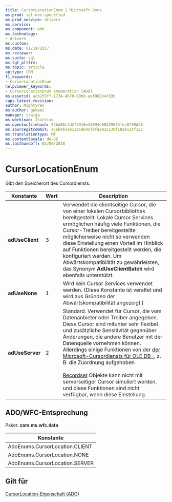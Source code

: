 ```yaml
---
title: CursorLocationEnum | Microsoft Docs
ms.prod: sql-non-specified
ms.prod_service: drivers
ms.service: 
ms.component: ado
ms.technology:
- drivers
ms.custom: 
ms.date: 01/19/2017
ms.reviewer: 
ms.suite: sql
ms.tgt_pltfrm: 
ms.topic: article
apitype: COM
f1_keywords:
- CursorLocationEnum
helpviewer_keywords:
- CursorLocationEnum enumeration [ADO]
ms.assetid: acb255ff-1734-4b70-89bb-aef862b4c63b
caps.latest.revision: 
author: MightyPen
ms.author: genemi
manager: craigg
ms.workload: Inactive
ms.openlocfilehash: 52bd88c7d2f5916e33094c085296f5fec8f99d28
ms.sourcegitcommit: acab4bcab1385d645fafe2925130f102e114f122
ms.translationtype: MT
ms.contentlocale: de-DE
ms.lasthandoff: 02/09/2018
---
```

# <a name="cursorlocationenum"></a>CursorLocationEnum
Gibt den Speicherort des Cursordiensts.  
  
|Konstante|Wert|Description|  
|--------------|-----------|-----------------|  
|**adUseClient**|3|Verwendet die clientseitige Cursor, die von einer lokalen Cursorbibliothek bereitgestellt. Lokale Cursor Services ermöglichen häufig viele Funktionen, die Cursor-Treiber bereitgestellte möglicherweise nicht so verwenden diese Einstellung einen Vorteil im Hinblick auf Funktionen bereitgestellt werden, die konfiguriert werden. Um Abwärtskompatibilität zu gewährleisten, das Synonym **AdUseClientBatch** wird ebenfalls unterstützt.|  
|**adUseNone**|1|Wird kein Cursor Services verwendet werden. (Diese Konstante ist veraltet und wird aus Gründen der Abwärtskompatibilität angezeigt.)|  
|**adUseServer**|2|Standard. Verwendet für Cursor, die vom Datenanbieter oder Treiber angegeben. Diese Cursor sind mitunter sehr flexibel und zusätzliche Sensitivität gegenüber Änderungen, die andere Benutzer mit der Datenquelle vornehmen können. Allerdings einige Funktionen von der [der Microsoft-Cursordiensts für OLE DB-](../../../ado/guide/data/the-microsoft-cursor-service-for-ole-db.md), z. B. die Zuordnung aufgehoben<br /><br /> [Recordset](../../../ado/reference/ado-api/recordset-object-ado.md) Objekte kann nicht mit serverseitiger Cursor simuliert werden, und diese Funktionen sind nicht verfügbar, wenn diese Einstellung.|  
  
## <a name="adowfc-equivalent"></a>ADO/WFC-Entsprechung  
 Paket: **com.ms.wfc.data**  
  
|Konstante|  
|--------------|  
|AdoEnums.CursorLocation.CLIENT|  
|AdoEnums.CursorLocation.NONE|  
|AdoEnums.CursorLocation.SERVER|  
  
## <a name="applies-to"></a>Gilt für  
 [CursorLocation-Eigenschaft (ADO)](../../../ado/reference/ado-api/cursorlocation-property-ado.md)

